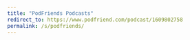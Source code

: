 ```yaml
---
title: "PodFriends Podcasts"
redirect_to: https://www.podfriend.com/podcast/1609802758
permalink: /s/podfriends/
---
```

